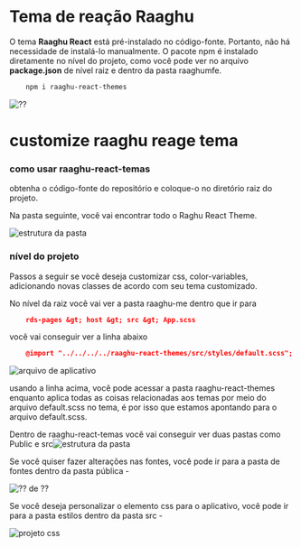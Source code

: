 <style>
  @import url('https://fonts.googleapis.com/css2?family=Lexend:wght@100;300;400;500;600;700;800;900&family=Poppins:wght@100;200;300;400;500;600;700;800;900&display=swap');
</style>
# Tema de reação Raaghu
O tema **Raaghu React** está pré-instalado no código-fonte. Portanto, não há necessidade de instalá-lo manualmente. O pacote npm é instalado diretamente no nível do projeto, como você pode ver no arquivo **package.json** de nível raiz e dentro da pasta raaghumfe.
```bash
    npm i raaghu-react-themes
```
![⁇](images/raaghu-react-theme-package.png "")
# customize raaghu reage tema
### como usar raaghu-react-temas
obtenha o código-fonte do repositório e coloque-o no diretório raiz do projeto.

Na pasta seguinte, você vai encontrar todo o Raghu React Theme.

![estrutura da pasta](images/raaghu-theme-folder.png "")
### nível do projeto
Passos a seguir se você deseja customizar css, color-variables, adicionando novas classes de acordo com seu tema customizado.

No nível da raiz você vai ver a pasta raaghu-me dentro que ir para
```json
    rds-pages &gt; host &gt; src &gt; App.scss
```
você vai conseguir ver a linha abaixo
```json
    @import "../../../../raaghu-react-themes/src/styles/default.scss";
```
![arquivo de aplicativo](images/raaghu-react-theme-app.png "")

usando a linha acima, você pode acessar a pasta raaghu-react-themes enquanto aplica todas as coisas relacionadas aos temas por meio do arquivo default.scss no tema, é por isso que estamos apontando para o arquivo default.scss.

Dentro de raaghu-react-temas você vai conseguir ver duas pastas como Public e src![estrutura da pasta](images/raaghu-theme-folder.png "")

Se você quiser fazer alterações nas fontes, você pode ir para a pasta de fontes dentro da pasta pública -

![⁇  de ⁇](images/raaghu-react-public.png "")

Se você deseja personalizar o elemento css para o aplicativo, você pode ir para a pasta estilos dentro da pasta src -

![projeto css](images/raaghu-theme-style.png "")
